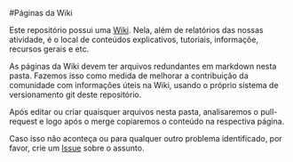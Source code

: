 #Páginas da Wiki

Este repositório possui uma [Wiki](https://github.com/Inspire-Poli-USP/Inspire-OpenLung/wiki). Nela, além de relatórios das nossas atividade, é o local de conteúdos explicativos, tutoriais, informaçõe, recursos gerais e etc.

As páginas da Wiki devem ter arquivos redundantes em markdown nesta pasta. Fazemos isso como medida de melhorar a contribuição da comunidade com informações úteis na Wiki, usando o próprio sistema de versionamento git deste repositório.

Após editar ou criar quaisquer arquivos nesta pasta, analisaremos o pull-request e logo após o merge copiaremos o conteúdo na respectiva página.

Caso isso não aconteça ou para qualquer outro problema identificado, por favor, crie um [Issue](https://github.com/Inspire-Poli-USP/Inspire-OpenLung/issues) sobre o assunto.
